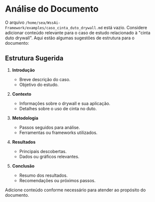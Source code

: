 # Análise do Documento

O arquivo `/home/sea/WssAi-Framework/examples/caso_cinta_duto_drywall.md` está vazio. Considere adicionar conteúdo relevante para o caso de estudo relacionado à "cinta duto drywall". Aqui estão algumas sugestões de estrutura para o documento:

## Estrutura Sugerida

1. **Introdução**
    - Breve descrição do caso.
    - Objetivo do estudo.

2. **Contexto**
    - Informações sobre o drywall e sua aplicação.
    - Detalhes sobre o uso de cinta no duto.

3. **Metodologia**
    - Passos seguidos para análise.
    - Ferramentas ou frameworks utilizados.

4. **Resultados**
    - Principais descobertas.
    - Dados ou gráficos relevantes.

5. **Conclusão**
    - Resumo dos resultados.
    - Recomendações ou próximos passos.

Adicione conteúdo conforme necessário para atender ao propósito do documento.
